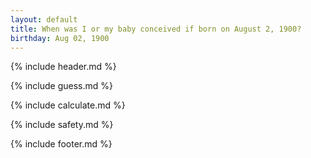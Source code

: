 ```yaml
---
layout: default
title: When was I or my baby conceived if born on August 2, 1900?
birthday: Aug 02, 1900
---
```


{% include header.md %}

{% include guess.md %}

{% include calculate.md %}

{% include safety.md %}

{% include footer.md %}



